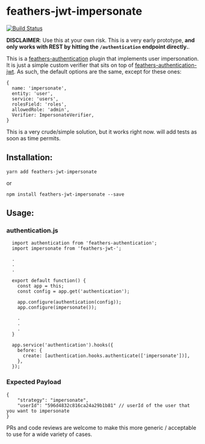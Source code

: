 # feathers-jwt-impersonate
[![Build Status](https://travis-ci.org/johncrisostomo/feathers-jwt-impersonate.svg?branch=master)](https://travis-ci.org/johncrisostomo/feathers-jwt-impersonate)

**DISCLAIMER**: Use this at your own risk. This is a very early prototype, **and only works with REST by hitting the `/authentication` endpoint directly.**.

This is a [feathers-authentication](https://github.com/feathersjs/feathers-authentication) plugin that implements user impersonation. It is just a simple custom verifier that sits on top of [feathers-authentication-jwt](https://github.com/feathersjs/feathers-authentication-jwt). As such, the default options are the same, except for these ones:

```
{
  name: 'impersonate',
  entity: 'user',
  service: 'users',
  rolesField: 'roles',
  allowedRole: 'admin',
  Verifier: ImpersonateVerifier,
}
```

This is a very crude/simple solution, but it works right now. will add tests as soon as time permits.

## Installation:
  `yarn add feathers-jwt-impersonate`

  or

  `npm install feathers-jwt-impersonate --save`

## Usage:

### authentication.js
```
  import authentication from 'feathers-authentication';
  import impersonate from 'feathers-jwt-';

  .
  .
  .

  export default function() {
    const app = this;
    const config = app.get('authentication');

    app.configure(authentication(config));
    app.configure(impersonate());

    .
    .
    .
  }

  app.service('authentication').hooks({
    before: {
      create: [authentication.hooks.authenticate(['impersonate'])],
    },
  });
```

### Expected Payload
```
{
	"strategy": "impersonate",
	"userId": "596d4832c816ca24a29b1b81" // userId of the user that you want to impersonate
}
```

PRs and code reviews are welcome to make this more generic / acceptable to use for a wide variety of cases.
